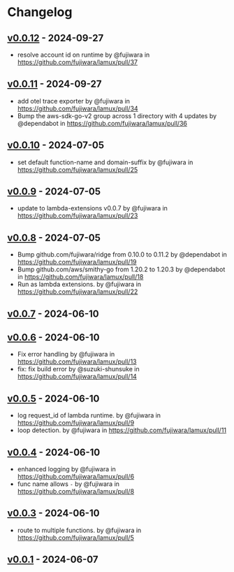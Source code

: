 # Changelog

## [v0.0.12](https://github.com/fujiwara/lamux/compare/v0.0.11...v0.0.12) - 2024-09-27
- resolve account id on runtime by @fujiwara in https://github.com/fujiwara/lamux/pull/37

## [v0.0.11](https://github.com/fujiwara/lamux/compare/v0.0.10...v0.0.11) - 2024-09-27
- add otel trace exporter by @fujiwara in https://github.com/fujiwara/lamux/pull/34
- Bump the aws-sdk-go-v2 group across 1 directory with 4 updates by @dependabot in https://github.com/fujiwara/lamux/pull/36

## [v0.0.10](https://github.com/fujiwara/lamux/compare/v0.0.9...v0.0.10) - 2024-07-05
- set default function-name and domain-suffix by @fujiwara in https://github.com/fujiwara/lamux/pull/25

## [v0.0.9](https://github.com/fujiwara/lamux/compare/v0.0.8...v0.0.9) - 2024-07-05
- update to lambda-extensions v0.0.7 by @fujiwara in https://github.com/fujiwara/lamux/pull/23

## [v0.0.8](https://github.com/fujiwara/lamux/compare/v0.0.7...v0.0.8) - 2024-07-05
- Bump github.com/fujiwara/ridge from 0.10.0 to 0.11.2 by @dependabot in https://github.com/fujiwara/lamux/pull/19
- Bump github.com/aws/smithy-go from 1.20.2 to 1.20.3 by @dependabot in https://github.com/fujiwara/lamux/pull/18
- Run as lambda extensions. by @fujiwara in https://github.com/fujiwara/lamux/pull/22

## [v0.0.7](https://github.com/fujiwara/lamux/compare/v0.0.6...v0.0.7) - 2024-06-10

## [v0.0.6](https://github.com/fujiwara/lamux/compare/v0.0.5...v0.0.6) - 2024-06-10
- Fix error handling by @fujiwara in https://github.com/fujiwara/lamux/pull/13
- fix: fix build error by @suzuki-shunsuke in https://github.com/fujiwara/lamux/pull/14

## [v0.0.5](https://github.com/fujiwara/lamux/compare/v0.0.4...v0.0.5) - 2024-06-10
- log request_id of lambda runtime. by @fujiwara in https://github.com/fujiwara/lamux/pull/9
- loop detection. by @fujiwara in https://github.com/fujiwara/lamux/pull/11

## [v0.0.4](https://github.com/fujiwara/lamux/compare/v0.0.3...v0.0.4) - 2024-06-10
- enhanced logging by @fujiwara in https://github.com/fujiwara/lamux/pull/6
- func name allows `-` by @fujiwara in https://github.com/fujiwara/lamux/pull/8

## [v0.0.3](https://github.com/fujiwara/lamux/compare/v0.0.2...v0.0.3) - 2024-06-10
- route to multiple functions. by @fujiwara in https://github.com/fujiwara/lamux/pull/5

## [v0.0.1](https://github.com/fujiwara/lamux/commits/v0.0.1) - 2024-06-07
